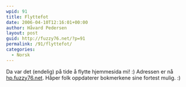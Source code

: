 ```yaml
---
wpid: 91
title: Flyttefot
date: 2006-04-10T12:16:01+00:00
author: Håvard Pedersen
layout: post
guid: http://fuzzy76.net/?p=91
permalink: /91/flyttefot/
categories:
  - Norsk
---
```

Da var det (endelig) på tide å flytte hjemmesida mi! :) Adressen er nå [hp.fuzzy76.net](http://hp.fuzzy76.net). Håper folk oppdaterer bokmerkene sine fortest mulig. :)
